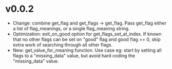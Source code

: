 # v0.0.2

 - Change: combine get_flag and get_flags -> get_flag. Pass get_flag
    either a list of flag_meanings, or a single flag_meaning string.
 - Optimization: exit_on_good option for get_flags_set_at_index. If known
    that no other flags can be set on "good" flag and good flag == 0, skip
    extra work of searching through all other flags.
 - New: get_value_for_meaning function. Use case eg: start by setting all 
    flags to a "missing_data" value, but avoid hard coding the "missing_data"
    value.
